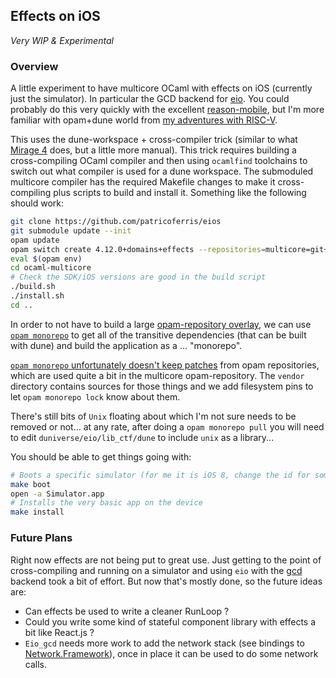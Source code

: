 Effects on iOS
--------------

*Very WIP & Experimental*

### Overview

A little experiment to have multicore OCaml with effects on iOS (currently just the simulator). In particular the GCD backend for [eio](https://github.com/ocaml-multicore/eio). You could probably do this very quickly with the excellent [reason-mobile](https://github.com/EduardoRFS/reason-mobile), but I'm more familiar with opam+dune world from [my adventures with RISC-V](https://github.com/patricoferris/riscv-o-spec).

This uses the dune-workspace + cross-compiler trick (similar to what [Mirage 4](https://next.mirage.io) does, but a little more manual). This trick requires building a cross-compiling OCaml compiler and then using `ocamlfind` toolchains to switch out what compiler is used for a dune workspace. The submoduled multicore compiler has the required Makefile changes to make it cross-compiling plus scripts to build and install it. Something like the following should work:

```sh
git clone https://github.com/patricoferris/eios
git submodule update --init
opam update
opam switch create 4.12.0+domains+effects --repositories=multicore=git+https://github.com/ocaml-multicore/multicore-opam.git,default
eval $(opam env)
cd ocaml-multicore
# Check the SDK/iOS versions are good in the build script
./build.sh
./install.sh
cd ..
```

In order to not have to build a large [opam-repository overlay](https://github.com/patricoferris/opam-cross-shakti), we can use [`opam monorepo`](https://github.com/ocamllabs/opam-monorepo) to get all of the transitive dependencies (that can be built with dune) and build the application as a ... "monorepo".

[`opam monorepo` unfortunately doesn't keep patches](https://github.com/ocamllabs/opam-monorepo/issues/113) from opam repositories, which are used quite a bit in the multicore opam-repository. The `vendor` directory contains sources for those things and we add filesystem pins to let `opam monorepo lock` know about them.

There's still bits of `Unix` floating about which I'm not sure needs to be removed or not... at any rate, after doing a `opam monorepo pull` you will need to edit `duniverse/eio/lib_ctf/dune` to include `unix` as a library...

You should be able to get things going with:

```sh
# Boots a specific simulator (for me it is iOS 8, change the id for something else)
make boot
open -a Simulator.app
# Installs the very basic app on the device
make install
```

### Future Plans

Right now effects are not being put to great use. Just getting to the point of cross-compiling and running on a simulator and using `eio` with the [gcd](https://github.com/patricoferris/ocaml-dispatch) backend took a bit of effort. But now that's mostly done, so the future ideas are:

 - Can effects be used to write a cleaner RunLoop ?
 - Could you write some kind of stateful component library with effects a bit like React.js ?
 - `Eio_gcd` needs more work to add the network stack (see bindings to [Network.Framework](https://github.com/patricoferris/ocaml-network)), once in place it can be used to do some network calls.